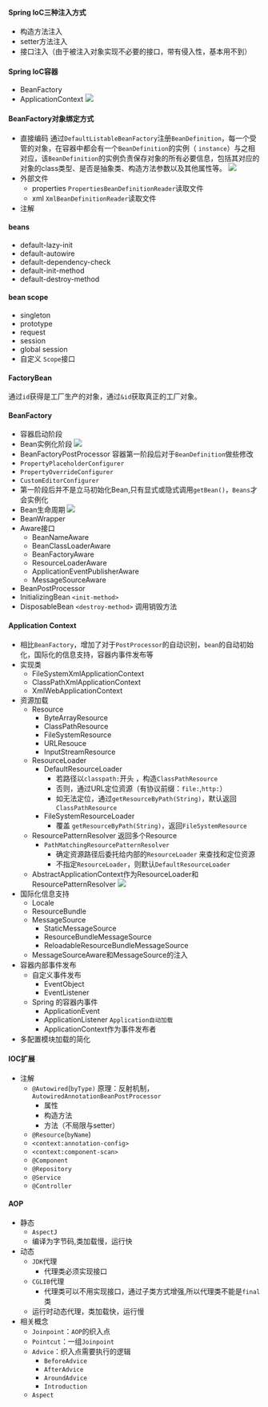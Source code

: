 #### Spring IoC三种注入方式
- 构造方法注入
- setter方法注入
- 接口注入（由于被注入对象实现不必要的接口，带有侵入性，基本用不到）

#### Spring IoC容器
- BeanFactory
- ApplicationContext
![](https://i.imgur.com/gmuqPOP.png)

#### BeanFactory对象绑定方式
- 直接编码
  通过`DefaultListableBeanFactory`注册`BeanDefinition`，每一个受管的对象，在容器中都会有一个`BeanDefinition`的实例（ `instance`）与之相对应，该`BeanDefinition`的实例负责保存对象的所有必要信息，包括其对应的对象的class类型、是否是抽象类、构造方法参数以及其他属性等。
![](https://i.imgur.com/D6N0p0k.png)
- 外部文件
  - properties
  `PropertiesBeanDefinitionReader`读取文件
  - xml
  `XmlBeanDefinitionReader`读取文件
- 注解

#### beans
- default-lazy-init
- default-autowire
- default-dependency-check
- default-init-method
- default-destroy-method

#### bean scope
- singleton
- prototype
- request
- session
- global session
- 自定义 `Scope`接口

#### FactoryBean
通过`id`获得是工厂生产的对象，通过`&id`获取真正的工厂对象。

#### BeanFactory
- 容器启动阶段
- Bean实例化阶段
![](http://7xpuj1.com1.z0.glb.clouddn.com/QQ%E6%88%AA%E5%9B%BE20170513112138.png)
- BeanFactoryPostProcessor
 容器第一阶段后对于`BeanDefinition`做些修改
 - `PropertyPlaceholderConfigurer`
 - `PropertyOverrideConfigurer`
 - `CustomEditorConfigurer`
- 第一阶段后并不是立马初始化Bean,只有显式或隐式调用`getBean()`，`Beans`才会实例化
- Bean生命周期
![](https://pic1.zhimg.com/80/v2-baaf7d50702f6d0935820b9415ff364c_hd.jpg)
- BeanWrapper
- Aware接口
  - BeanNameAware
  - BeanClassLoaderAware
  - BeanFactoryAware
  - ResourceLoaderAware
  - ApplicationEventPublisherAware
  - MessageSourceAware
- BeanPostProcessor
- InitializingBean `<init-method>`
- DisposableBean `<destroy-method>`
  调用销毁方法

#### Application Context
- 相比`BeanFactory`，增加了对于`PostProcessor`的自动识别，`bean`的自动初始化，国际化的信息支持，容器内事件发布等
- 实现类
  - FileSystemXmlApplicationContext
  - ClassPathXmlApplicationContext
  - XmlWebApplicationContext
- 资源加载
  - Resource 
    - ByteArrayResource
    - ClassPathResource
    - FileSystemResource
    - URLResouce
    - InputStreamResource
  - ResourceLoader
    - DefaultResourceLoader
      - 若路径以`classpath:`开头 ，构造`ClassPathResource`
      - 否则，通过URL定位资源（有协议前缀：`file:`,`http:`）
      - 如无法定位，通过`getResourceByPath(String)`，默认返回`ClassPathResource`
    - FileSystemResourceLoader
      - 覆盖 `getResourceByPath(String)`，返回`FileSystemResource`
  - ResourcePatternResolver 返回多个Resource
    - `PathMatchingResourcePatternResolver`
      - 确定资源路径后委托给内部的`ResourceLoader` 来查找和定位资源
      - 不指定`ResourceLoader`，则默认`DefaultResourceLoader`
  - AbstractApplicationContext作为ResourceLoader和ResourcePatternResolver ![](https://i.imgur.com/Usb78Di.png)
- 国际化信息支持 
  - Locale
  - ResourceBundle
  - MessageSource
    - StaticMessageSource
    - ResourceBundleMessageSource
    - ReloadableResourceBundleMessageSource
  - MessageSourceAware和MessageSource的注入 
- 容器内部事件发布
  - 自定义事件发布
    - EventObject
    - EventListener
  - Spring 的容器内事件
    - ApplicationEvent
    - ApplicationListener `Application自动加载`
    - ApplicationContext作为事件发布者
- 多配置模块加载的简化

#### IOC扩展
- 注解 
  - `@Autowired`(`byType)` 原理：反射机制，`AutowiredAnnotationBeanPostProcessor`
    - 属性
    - 构造方法
    - 方法（不局限与setter）
  - `@Resource`(`byName`)
  - `<context:annotation-config>`
  - `<context:component-scan>`
  - `@Component`
  - `@Repository`
  - `@Service`
  - `@Controller`

#### AOP
- 静态
  - `AspectJ` 
  - 编译为字节码,类加载慢，运行快
- 动态
  - `JDK`代理
    - 代理类必须实现接口
  - `CGLIB`代理
    - 代理类可以不用实现接口，通过子类方式增强,所以代理类不能是`final`类    
  - 运行时动态代理，类加载快，运行慢  
- 相关概念
  - `Joinpoint`：`AOP`的织入点
  - `Pointcut`：一组`Joinpoint`
  - `Advice`：织入点需要执行的逻辑
    - `BeforeAdvice`
    - `AfterAdvice`
    - `AroundAdvice`
    - `Introduction`
  - `Aspect`   